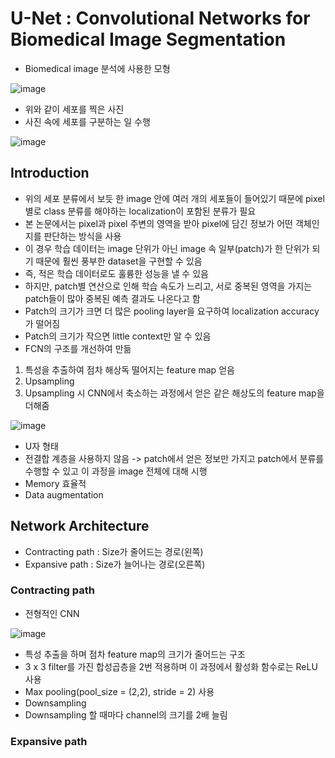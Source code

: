 # U-Net : Convolutional Networks for Biomedical Image Segmentation

- Biomedical image 분석에 사용한 모형

![image](https://user-images.githubusercontent.com/80622859/213976856-76a2eef2-6e00-4660-93ff-c6483686df6d.png)

- 위와 같이 세포를 찍은 사진
- 사진 속에 세포를 구분하는 일 수행

![image](https://user-images.githubusercontent.com/80622859/213976898-ccaab684-9d60-44f2-9c76-7b819775618c.png)

## Introduction

- 위의 세포 분류에서 보듯 한 image 안에 여러 개의 세포들이 들어있기 때문에 pixel 별로 class 분류를 해야하는 localization이 포함된 분류가 필요
- 본 논문에서는 pixel과 pixel 주변의 영역을 받아 pixel에 담긴 정보가 어떤 객체인지를 판단하는 방식을 사용
- 이 경우 학습 데이터는 image 단위가 아닌 image 속 일부(patch)가 한 단위가 되기 때문에 훨씬 풍부한 dataset을 구현할 수 있음
- 즉, 적은 학습 데이터로도 훌륭한 성능을 낼 수 있음
- 하지만, patch별 연산으로 인해 학습 속도가 느리고, 서로 중복된 영역을 가지는 patch들이 많아 중복된 예측 결과도 나온다고 함
- Patch의 크기가 크면 더 많은 pooling layer을 요구하여 localization accuracy가 떨어짐
- Patch의 크기가 작으면 little context만 알 수 있음
- FCN의 구조를 개선하여 만듦
1. 특성을 추출하여 점차 해상독 떨어지는 feature map 얻음
2. Upsampling
3. Upsampling 시 CNN에서 축소하는 과정에서 얻은 같은 해상도의 feature map을 더해줌

![image](https://user-images.githubusercontent.com/80622859/213977490-6981645e-b45c-467e-be56-4ed035708847.png)

- U자 형태
- 전결합 계층을 사용하지 않음 -> patch에서 얻은 정보만 가지고 patch에서 분류를 수행할 수 있고 이 과정을 image 전체에 대해 시행
- Memory 효율적
- Data augmentation

## Network Architecture

- Contracting path : Size가 줄어드는 경로(왼쪽)
- Expansive path : Size가 늘어나는 경로(오른쪽)

### Contracting path

- 전형적인 CNN

![image](https://user-images.githubusercontent.com/80622859/213978011-599fb1bd-d272-4194-9926-06fce55393d2.png)

- 특성 추출을 하며 점차 feature map의 크기가 줄어드는 구조
- 3 x 3 filter를 가진 합성곱층을 2번 적용하며 이 과정에서 활성화 함수로는 ReLU 사용
- Max pooling(pool_size = (2,2), stride = 2) 사용
- Downsampling
- Downsampling 할 때마다 channel의 크기를 2배 늘림

### Expansive path
